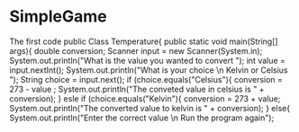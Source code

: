# SimpleGame
The first code 
public Class Temperature{
  public static void main(String[] args){
  double conversion;
    Scanner input = new Scanner(System.in);
    System.out.println("What is the value you wanted to convert ");
    int value = input.nextInt();
    System.out.println("What is your choice \n Kelvin or Celsius ");
    String choice = input.next();
    if (choice.equals("Celsius"){
      conversion = 273 - value ;
      System.out.println("The conveted value in celsius is " + conversion);
    }
    esle if (choice.equals("Kelvin"){
      conversion = 273 + value;
      System.out.println("The converted value to kelvin is " + conversion);
    }
    else{
      System.out.println("Enter the correct value \n Run the program again");
